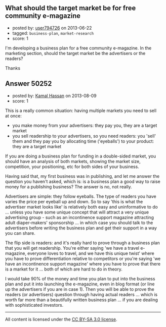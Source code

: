 ## What should the target market be for free community e-magazine

- posted by: [user794726](https://stackexchange.com/users/-1/13548-user794726) on 2013-06-22
- tagged: `business-plan`, `market-research`
- score: 1

I'm developing a business plan for a free community e-magazine. In the marketing section, should the target market be the advertisers or the readers?

Thanks


## Answer 50252

- posted by: [Kamal Hassan](https://stackexchange.com/users/-1/27332-kamal-hassan) on 2013-08-09
- score: 1

This is a really common situation: having multiple markets you need to sell at once:
- you make money from your advertisers: they pay you, they are a target market
- you sell readership to your advertisers, so you need readers: you 'sell' them and they pay you by allocating time ('eyeballs') to your product: they are a target market

If you are doing a business plan for funding in a double-sided market, you should have an analysis of both markets, showing the market size, competition, your positioning, etc for both sides of your business.


Having said that, my first business was in publishing, and let me answer the question you haven't asked, which is: is a business plan a good way to raise money for a publishing business? The answer is no, not really. 

Advertisers are simple: they follow eyeballs. The type of readers you have varies the price per eyeball up and down. So to say 'this is what the advertiser market looks like' is relatively both easy and uninformative to do ... unless you have some unique concept that will attract a very unique advertising group - such as an incontinence support magazine attracting adult diaper-makers' sponsorship ... in which case you should talk to the advertisers before writing the business plan and get their support in a way you can share.

The flip side is readers: and it's really hard to prove through a business plan that you will get readership. You're either saying 'we have a travel e-magazine, everyone loves to travel, and we have this unique twist' where you have to prove differentiation relative to competitors or you're saying 'we have an incontinence support magazine' where you have to prove that there is a market for it ... both of which are hard to do in theory.

I would take 90% of the money and time you plan to put into the business plan and put it into launching the e-magazine, even in blog format (or line up the advertisers if you are in case 1). Then you will be able to prove the readers (or advertisers) question through having actual readers ... which is worth far more than a beautifully written business plan ... if you are dealing with sophisticated investors.



---

All content is licensed under the [CC BY-SA 3.0 license](https://creativecommons.org/licenses/by-sa/3.0/).
